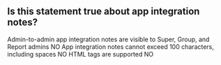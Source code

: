 ## Is this statement true about app integration notes?

Admin-to-admin app integration notes are visible to Super, Group, and Report admins NO
App integration notes cannot exceed 100 characters, including spaces NO
HTML tags are supported	NO
